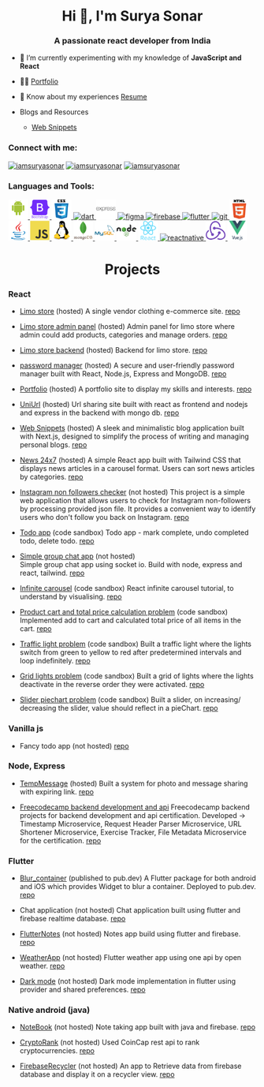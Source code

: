 <h1 align="center">Hi 👋, I'm Surya Sonar</h1>
<h3 align="center">A passionate react developer from India</h3>

- 🌱 I’m currently experimenting with my knowledge of **JavaScript and React**

- 👨‍💻 [Portfolio](https://iamsuryasonar.netlify.app)

- 📄 Know about my experiences [Resume](https://drive.google.com/file/d/1I4o1SP021PdUNHdMzjcD3ol6jW-v-eAT/view?usp=drive_link)

- Blogs and Resources
     - [Web Snippets](https://websnippets.vercel.app/)

<h3 align="left">Connect with me:</h3>
<p align="left">
<a href="https://twitter.com/iamsuryasonar" target="blank"><img align="center" src="https://raw.githubusercontent.com/rahuldkjain/github-profile-readme-generator/master/src/images/icons/Social/twitter.svg" alt="iamsuryasonar" height="30" width="40" /></a>
<a href="https://linkedin.com/in/iamsuryasonar" target="blank"><img align="center" src="https://raw.githubusercontent.com/rahuldkjain/github-profile-readme-generator/master/src/images/icons/Social/linked-in-alt.svg" alt="iamsuryasonar" height="30" width="40" /></a>
<a href="https://instagram.com/iamsuryasonar" target="blank"><img align="center" src="https://raw.githubusercontent.com/rahuldkjain/github-profile-readme-generator/master/src/images/icons/Social/instagram.svg" alt="iamsuryasonar" height="30" width="40" /></a>
</p>

<h3 align="left">Languages and Tools:</h3>
<p align="left"> <a href="https://developer.android.com" target="_blank" rel="noreferrer"> <img src="https://raw.githubusercontent.com/devicons/devicon/master/icons/android/android-original-wordmark.svg" alt="android" width="40" height="40"/> </a> <a href="https://getbootstrap.com" target="_blank" rel="noreferrer"> <img src="https://raw.githubusercontent.com/devicons/devicon/master/icons/bootstrap/bootstrap-plain-wordmark.svg" alt="bootstrap" width="40" height="40"/> </a> <a href="https://www.w3schools.com/css/" target="_blank" rel="noreferrer"> <img src="https://raw.githubusercontent.com/devicons/devicon/master/icons/css3/css3-original-wordmark.svg" alt="css3" width="40" height="40"/> </a> <a href="https://dart.dev" target="_blank" rel="noreferrer"> <img src="https://www.vectorlogo.zone/logos/dartlang/dartlang-icon.svg" alt="dart" width="40" height="40"/> </a> <a href="https://expressjs.com" target="_blank" rel="noreferrer"> <img src="https://raw.githubusercontent.com/devicons/devicon/master/icons/express/express-original-wordmark.svg" alt="express" width="40" height="40"/> </a> <a href="https://www.figma.com/" target="_blank" rel="noreferrer"> <img src="https://www.vectorlogo.zone/logos/figma/figma-icon.svg" alt="figma" width="40" height="40"/> </a> <a href="https://firebase.google.com/" target="_blank" rel="noreferrer"> <img src="https://www.vectorlogo.zone/logos/firebase/firebase-icon.svg" alt="firebase" width="40" height="40"/> </a> <a href="https://flutter.dev" target="_blank" rel="noreferrer"> <img src="https://www.vectorlogo.zone/logos/flutterio/flutterio-icon.svg" alt="flutter" width="40" height="40"/> </a> <a href="https://git-scm.com/" target="_blank" rel="noreferrer"> <img src="https://www.vectorlogo.zone/logos/git-scm/git-scm-icon.svg" alt="git" width="40" height="40"/> </a> <a href="https://www.w3.org/html/" target="_blank" rel="noreferrer"> <img src="https://raw.githubusercontent.com/devicons/devicon/master/icons/html5/html5-original-wordmark.svg" alt="html5" width="40" height="40"/> </a> <a href="https://www.java.com" target="_blank" rel="noreferrer"> <img src="https://raw.githubusercontent.com/devicons/devicon/master/icons/java/java-original.svg" alt="java" width="40" height="40"/> </a> <a href="https://developer.mozilla.org/en-US/docs/Web/JavaScript" target="_blank" rel="noreferrer"> <img src="https://raw.githubusercontent.com/devicons/devicon/master/icons/javascript/javascript-original.svg" alt="javascript" width="40" height="40"/> </a> <a href="https://www.linux.org/" target="_blank" rel="noreferrer"> <img src="https://raw.githubusercontent.com/devicons/devicon/master/icons/linux/linux-original.svg" alt="linux" width="40" height="40"/> </a> <a href="https://www.mongodb.com/" target="_blank" rel="noreferrer"> <img src="https://raw.githubusercontent.com/devicons/devicon/master/icons/mongodb/mongodb-original-wordmark.svg" alt="mongodb" width="40" height="40"/> </a> <a href="https://www.mysql.com/" target="_blank" rel="noreferrer"> <img src="https://raw.githubusercontent.com/devicons/devicon/master/icons/mysql/mysql-original-wordmark.svg" alt="mysql" width="40" height="40"/> </a> <a href="https://nodejs.org" target="_blank" rel="noreferrer"> <img src="https://raw.githubusercontent.com/devicons/devicon/master/icons/nodejs/nodejs-original-wordmark.svg" alt="nodejs" width="40" height="40"/> </a> <a href="https://reactjs.org/" target="_blank" rel="noreferrer"> <img src="https://raw.githubusercontent.com/devicons/devicon/master/icons/react/react-original-wordmark.svg" alt="react" width="40" height="40"/> </a> <a href="https://reactnative.dev/" target="_blank" rel="noreferrer"> <img src="https://reactnative.dev/img/header_logo.svg" alt="reactnative" width="40" height="40"/> </a> <a href="https://redux.js.org" target="_blank" rel="noreferrer"> <img src="https://raw.githubusercontent.com/devicons/devicon/master/icons/redux/redux-original.svg" alt="redux" width="40" height="40"/> </a> <a href="https://vuejs.org/" target="_blank" rel="noreferrer"> <img src="https://raw.githubusercontent.com/devicons/devicon/master/icons/vuejs/vuejs-original-wordmark.svg" alt="vuejs" width="40" height="40"/> </a> </p>





<h1 align="center">Projects</h1>

###  React
  - [Limo store](https://limo-store.netlify.app/) (hosted)
    A single vendor clothing e-commerce site.
    [repo](https://github.com/iamsuryasonar/Apparel-store-limo.git)
    
  - [Limo store admin panel](https://admin-limo.netlify.app/) (hosted)
    Admin panel for limo store where admin could add products, categories and manage orders.
    [repo](https://github.com/iamsuryasonar/Apparel-store-limo-admin-panel.git)

  - [Limo store backend](https://github.com/iamsuryasonar/Apparel-store-limo-backend.git) (hosted)
    Backend for limo store.
    [repo](https://github.com/iamsuryasonar/Apparel-store-limo-backend.git)

  - [password manager](https://passwordvault.netlify.app/) (hosted)
    A secure and user-friendly password manager built with React, Node.js, Express and MongoDB.
    [repo](https://github.com/iamsuryasonar/passwordman.git) 
    
  - [Portfolio](https://iamsuryasonar.netlify.app) (hosted)
    A portfolio site to display my skills and interests.
    [repo](https://github.com/iamsuryasonar/portfolio_with_react_and_tailwind.git)
    
  - [UniUrl](https://uniurl.netlify.app/) (hosted)
    Url sharing site built with react as frontend and nodejs and express in the backend with mongo db.
    [repo](https://github.com/iamsuryasonar/urlshare-react.git)

  - [Web Snippets](https://websnippets.vercel.app/) (hosted)
    A sleek and minimalistic blog application built with Next.js, designed to simplify the process of writing and managing personal blogs.
    [repo](https://github.com/iamsuryasonar/markdown_blog_app.git)
    
  - [News 24x7](https://news24x7app.netlify.app/) (hosted)
    A simple React app built with Tailwind CSS that displays news articles in a carousel format. Users can sort news articles by categories.
    [repo](https://github.com/iamsuryasonar/news-app.git)
    
  - [Instagram non followers checker](https://github.com/iamsuryasonar/instagram_analytic.git) (not hosted)
    This project is a simple web application that allows users to check for Instagram non-followers by processing provided json file. It provides a convenient way to identify users who don't follow you back on Instagram.
    [repo](https://github.com/iamsuryasonar/instagram_analytic.git)

  - [Todo app](https://codesandbox.io/p/github/iamsuryasonar/todo_app) (code sandbox)
    Todo app - mark complete, undo completed todo, delete todo.
    [repo](https://github.com/iamsuryasonar/todo_app.git)

  - [Simple group chat app](https://github.com/iamsuryasonar/group_chat_app.git) (not hosted)  
    Simple group chat app using socket io. Build with node, express and react, tailwind.
    [repo](https://github.com/iamsuryasonar/group_chat_app.git)
    
  - [Infinite carousel](https://codesandbox.io/p/github/iamsuryasonar/ReactImageCarousel) (code sandbox)
    React infinite carousel tutorial, to understand by visualising.
    [repo](https://github.com/iamsuryasonar/ReactImageCarousalCodeTutorial.git)

  - [Product cart and total price calculation problem](https://codesandbox.io/p/github/iamsuryasonar/product_cart_and_total_price_calculation_problem) (code sandbox)
    Implemented add to cart and calculated total price of all items in the cart.
    [repo](https://github.com/iamsuryasonar/product_cart_and_total_price_calculation_problem.git)

  - [Traffic light problem](https://codesandbox.io/p/github/iamsuryasonar/traffic_light_problem/main) (code sandbox)
    Built a traffic light where the lights switch from green to yellow to red after predetermined intervals and loop indefinitely.
    [repo](https://github.com/iamsuryasonar/traffic_light_problem.git)

  - [Grid lights problem](https://codesandbox.io/p/github/iamsuryasonar/grid_lights_problem) (code sandbox)
    Built a grid of lights where the lights deactivate in the reverse order they were activated.
    [repo](https://github.com/iamsuryasonar/grid_lights_problem.git)
    
  - [Slider piechart problem](https://codesandbox.io/p/github/iamsuryasonar/slider_piechart_problem) (code sandbox)
    Built a slider, on increasing/ decreasing the slider, value should reflect in a pieChart.
    [repo](https://github.com/iamsuryasonar/slider_piechart_problem.git)

###  Vanilla js

  - Fancy todo app (not hosted)
    [repo](https://github.com/iamsuryasonar/fancy_todo.git)

###  Node, Express

  - [TempMessage](https://tempmessage-service.onrender.com/) (hosted)
    Built a system for photo and message sharing with expiring link.
    [repo](https://github.com/iamsuryasonar/tempmessage.git)
    
  - [Freecodecamp backend development and api](https://www.freecodecamp.org/certification/fccb65312fd-c2da-4f1b-8444-9e6288ad2bf3/back-end-development-and-apis)
    Freecodecamp backend projects for backend development and api certification. Developed -> Timestamp Microservice, Request Header Parser Microservice, URL Shortener Microservice, Exercise Tracker, File Metadata Microservice for the certification.
    [repo](https://github.com/iamsuryasonar/freecodecamp_backend_development_and_api.git)

###  Flutter

  - [Blur_container](https://pub.dev/packages/blur_container) (published to pub.dev)
    A Flutter package for both android and iOS which provides Widget to blur a container. Deployed to pub.dev.
    [repo](https://github.com/iamsuryasonar/blur_container.git)

  - Chat application (not hosted)
    Chat application built using flutter and firebase realtime database.
    [repo](https://github.com/iamsuryasonar/messengerapp)

  - [FlutterNotes](https://github.com/iamsuryasonar/flutterNotes) (not hosted)
    Notes app build using flutter and firebase.
    [repo](https://github.com/iamsuryasonar/flutterNotes.git)

  - [WeatherApp](https://github.com/iamsuryasonar/weatherApp) (not hosted)
    Flutter weather app using one api by open weather.
    [repo](https://github.com/iamsuryasonar/weatherApp.git)
    
  - [Dark mode](https://github.com/iamsuryasonar/dark-mode) (not hosted)
    Dark mode implementation in flutter using provider and shared preferences.
    [repo](https://github.com/iamsuryasonar/dark-mode.git)
    
###  Native android (java)

  - [NoteBook](https://github.com/iamsuryasonar/NoteBook) (not hosted)
    Note taking app built with java and firebase.
    [repo](https://github.com/iamsuryasonar/NoteBook.git)
  
  - [CryptoRank](https://github.com/iamsuryasonar/CryptoRank) (not hosted)
    Used CoinCap rest api to rank cryptocurrencies.
    [repo](https://github.com/iamsuryasonar/CryptoRank.git)

  - [FirebaseRecycler](https://github.com/iamsuryasonar/FirebaseRecycler) (not hosted)
    An app to Retrieve data from firebase database and display it on a recycler view.
    [repo](https://github.com/iamsuryasonar/FirebaseRecycler.git)

